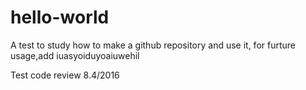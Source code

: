 # hello-world
A test to study how to make a github repository and use it, for furture usage,add iuasyoiduyoaiuwehil

Test code review 8.4/2016
